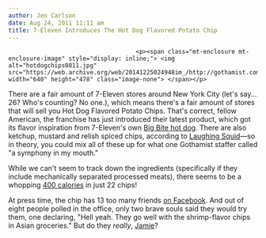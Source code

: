 ```yaml
---
author: Jen Carlson
date: Aug 24, 2011 11:11 am
title: 7-Eleven Introduces The Hot Dog Flavored Potato Chip
---
```


	
										<p><span class="mt-enclosure mt-enclosure-image" style="display: inline;"> <img alt="hotdogchips0811.jpg" src="https://web.archive.org/web/20141225024948im_/http://gothamist.com/attachments/arts_jen/hotdogchips0811.jpg" width="640" height="478" class="image-none"> </span></p>

<p>There are a fair amount of 7-Eleven stores around New York City (let&apos;s say... 26? Who&apos;s counting? No one.), which means there&apos;s a fair amount of stores that will sell you Hot Dog Flavored Potato Chips. That&apos;s correct, fellow American, the franchise has just introduced their latest product, which got its flavor inspiration from 7-Eleven&apos;s own <a href="https://web.archive.org/web/20141225024948/http://www.7-eleven.com/Food/Hot/Big-Bite/Default.aspx">Big Bite hot dog</a>. There are also ketchup, mustard and relish spiced chips, according to <a href="https://web.archive.org/web/20141225024948/http://laughingsquid.com/big-bite-hot-dog-flavored-potato-chips-at-7-eleven/">Laughing Squid</a>&#x2014;so in theory, you could mix all of these up for what one Gothamist staffer called &quot;a symphony in my mouth.&quot;</p>

<p>While we can&apos;t seem to track down the ingredients (specifically if they include mechanically separated processed meats), there seems to be a whopping <a href="https://web.archive.org/web/20141225024948/http://www.myfitnesspal.com/food/calories/7-11-big-bite-hot-dog-flavored-potato-chips-13237379">400 calories</a> in just 22 chips!</p>

<p>At press time, the chip has 13 too many friends <a href="https://web.archive.org/web/20141225024948/https://www.facebook.com/pages/Big-Bite-Hot-Dog-Potato-Chips/106210686146598">on Facebook</a>. And out of eight people polled in the office, only two brave souls said they would try them, one declaring, &quot;Hell yeah. They go well with the shrimp-flavor chips in Asian groceries.&quot; But do they <em>really</em>, <a href="https://web.archive.org/web/20141225024948/http://gothamist.com/profile/arts_jamie">Jamie</a>?</p>					
										
									
				